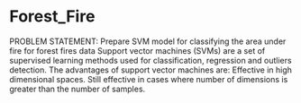 # Forest_Fire
PROBLEM STATEMENT: Prepare SVM model for classifying the area under fire for forest fires data
Support vector machines (SVMs) are a set of supervised learning methods used for classification, regression and outliers detection. The advantages of support vector machines are: Effective in high dimensional spaces. Still effective in cases where number of dimensions is greater than the number of samples.
